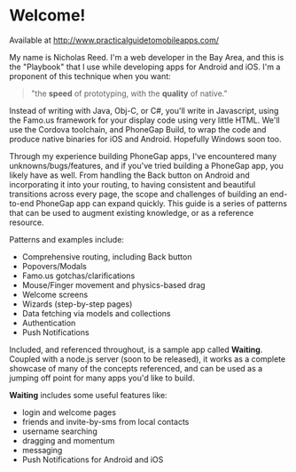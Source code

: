 # Welcome!

Available at http://www.practicalguidetomobileapps.com/

My name is Nicholas Reed. I'm a web developer in the Bay Area, and this is the "Playbook" that I use while developing apps for Android and iOS. I'm a proponent of this technique when you want:

> "the __speed__ of prototyping, with the __quality__ of native."

Instead of writing with Java, Obj-C, or C#, you'll write in Javascript, using the Famo.us framework for your display code using very little HTML. We'll use the Cordova toolchain, and PhoneGap Build, to wrap the code and produce native binaries for iOS and Android. Hopefully Windows soon too.

Through my experience building PhoneGap apps, I've encountered many unknowns/bugs/features, and if you've tried building a PhoneGap app, you likely have as well. From handling the Back button on Android and incorporating it into your routing, to having consistent and beautiful transitions across every page, the scope and challenges of building an end-to-end PhoneGap app can expand quickly. This guide is a series of patterns that can be used to augment existing knowledge, or as a reference resource.

Patterns and examples include:
- Comprehensive routing, including Back button
- Popovers/Modals
- Famo.us gotchas/clarifications
- Mouse/Finger movement and physics-based drag
- Welcome screens
- Wizards (step-by-step pages)
- Data fetching via models and collections
- Authentication
- Push Notifications


Included, and referenced throughout, is a sample app called __Waiting__. Coupled with a node.js server (soon to be released), it works as a complete showcase of many of the concepts referenced, and can be used as a jumping off point for many apps you'd like to build.

__Waiting__ includes some useful features like:
- login and welcome pages
- friends and invite-by-sms from local contacts
- username searching
- dragging and momentum
- messaging
- Push Notifications for Android and iOS







